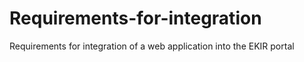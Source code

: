 # Requirements-for-integration
Requirements for integration of a web application into the EKIR portal

